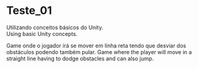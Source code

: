 # Teste_01
Utilizando conceitos básicos do Unity.  
Using basic Unity concepts.

Game onde o jogador irá se mover em linha reta tendo que desviar dos obstáculos podendo também pular.
Game where the player will move in a straight line having to dodge obstacles and can also jump.
